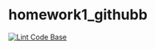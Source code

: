 # homework1_githubb
[![Lint Code Base](https://github.com/davidtuliev/homework1_github/actions/workflows/lint-code-base.yml/badge.svg)](https://github.com/davidtuliev/homework1_github/actions/workflows/lint-code-base.yml)
